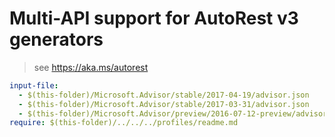 # Multi-API support for AutoRest v3 generators

> see https://aka.ms/autorest

``` yaml
input-file:
  - $(this-folder)/Microsoft.Advisor/stable/2017-04-19/advisor.json
  - $(this-folder)/Microsoft.Advisor/stable/2017-03-31/advisor.json
  - $(this-folder)/Microsoft.Advisor/preview/2016-07-12-preview/advisor.json
require: $(this-folder)/../../../profiles/readme.md
```
